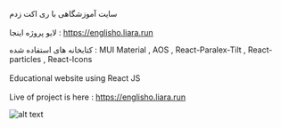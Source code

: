 سایت آموزشگاهی با ری اکت زدم
<br>
</br>لایو پروژه اینجا : https://englisho.liara.run

کتابخانه های استفاده شده :
MUI Material ,
AOS ,
React-Paralex-Tilt ,
React-particles ,
React-Icons 
<br>
</br>
Educational website using React JS
<br>
</br>
Live of project is here : https://englisho.liara.run       

![alt text](https://github.com/mohammadbaghani/Englisho-React/blob/master/Screenshot_2025_01_08-9.png)
